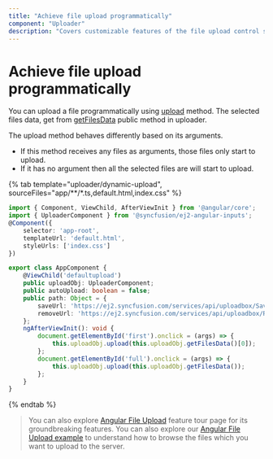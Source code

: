 ```yaml
---
title: "Achieve file upload programmatically"
component: "Uploader"
description: "Covers customizable features of the file upload control such as a preview image, invisible upload, progress bar, sort the file list and more."
---
```


# Achieve file upload programmatically

You can upload a file programmatically using [upload](../../api/uploader/#upload) method.
The selected files data, get from [getFilesData](../../api/uploader/#getfilesdata) public method in uploader.

The upload method behaves differently based on its arguments.
* If this method receives any files as arguments, those files only start to upload.
* If it has no argument then all the selected files are will start to upload.

{% tab template="uploader/dynamic-upload", sourceFiles="app/**/*.ts,default.html,index.css" %}

```typescript
import { Component, ViewChild, AfterViewInit } from '@angular/core';
import { UploaderComponent } from '@syncfusion/ej2-angular-inputs';
@Component({
    selector: 'app-root',
    templateUrl: 'default.html',
    styleUrls: ['index.css']
})

export class AppComponent {
    @ViewChild('defaultupload')
    public uploadObj: UploaderComponent;
    public autoUpload: boolean = false;
    public path: Object = {
        saveUrl: 'https://ej2.syncfusion.com/services/api/uploadbox/Save',
        removeUrl: 'https://ej2.syncfusion.com/services/api/uploadbox/Remove'
    };
    ngAfterViewInit(): void {
        document.getElementById('first').onclick = (args) => {
            this.uploadObj.upload(this.uploadObj.getFilesData()[0]);
        };
        document.getElementById('full').onclick = (args) => {
            this.uploadObj.upload(this.uploadObj.getFilesData());
        };
    }
}
```

{% endtab %}

> You can also explore [Angular File Upload](https://www.syncfusion.com/angular-ui-components/angular-file-upload) feature tour page for its groundbreaking features. You can also explore our [Angular File Upload example](https://ej2.syncfusion.com/angular/demos/#/material/uploader/default) to understand how to browse the files which you want to upload to the server.
